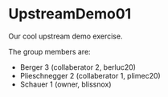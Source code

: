 # UpstreamDemo01

Our cool upstream demo exercise.  

The group members are:  
- Berger 3 (collaberator 2, berluc20)
- Plieschnegger 2 (collaberator 1, plimec20)
- Schauer 1 (owner, blissnox)

